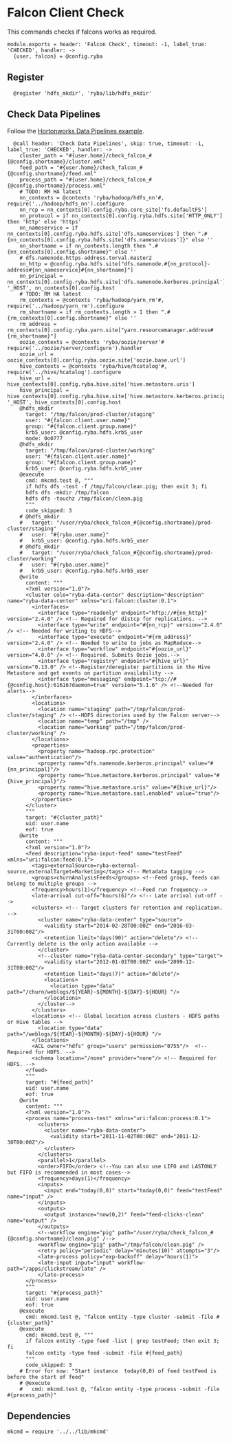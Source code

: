 
# Falcon Client Check

This commands checks if falcons works as required.

    module.exports = header: 'Falcon Check', timeout: -1, label_true: 'CHECKED', handler: ->
      {user, falcon} = @config.ryba

## Register

      @register 'hdfs_mkdir', 'ryba/lib/hdfs_mkdir'

## Check Data Pipelines

Follow the [Hortonworks Data Pipelines example][dpe].

      @call header: 'Check Data Pipelines', skip: true, timeout: -1, label_true: 'CHECKED', handler: ->
        cluster_path = "#{user.home}/check_falcon_#{@config.shortname}/cluster.xml"
        feed_path = "#{user.home}/check_falcon_#{@config.shortname}/feed.xml"
        process_path = "#{user.home}/check_falcon_#{@config.shortname}/process.xml"
        # TODO: RM HA latest
        nn_contexts = @contexts 'ryba/hadoop/hdfs_nn'#, require('../hadoop/hdfs_nn').configure
        nn_rcp = nn_contexts[0].config.ryba.core_site['fs.defaultFS']
        nn_protocol = if nn_contexts[0].config.ryba.hdfs.site['HTTP_ONLY'] then 'http' else 'https'
        nn_nameservice = if nn_contexts[0].config.ryba.hdfs.site['dfs.nameservices'] then ".#{nn_contexts[0].config.ryba.hdfs.site['dfs.nameservices']}" else ''
        nn_shortname = if nn_contexts.length then ".#{nn_contexts[0].config.shortname}" else ''
        # dfs.namenode.https-address.torval.master2
        nn_http = @config.ryba.hdfs.site["dfs.namenode.#{nn_protocol}-address#{nn_nameservice}#{nn_shortname}"] 
        nn_principal = nn_contexts[0].config.ryba.hdfs.site['dfs.namenode.kerberos.principal'].replace '_HOST', nn_contexts[0].config.host
        # TODO: RM HA latest
        rm_contexts = @contexts 'ryba/hadoop/yarn_rm'#, require('../hadoop/yarn_rm').configure
        rm_shortname = if rm_contexts.length > 1 then ".#{rm_contexts[0].config.shortname}" else ''
        rm_address = rm_contexts[0].config.ryba.yarn.site["yarn.resourcemanager.address#{rm_shortname}"]
        oozie_contexts = @contexts 'ryba/oozie/server'# require('../oozie/server/configure').handler
        oozie_url = oozie_contexts[0].config.ryba.oozie.site['oozie.base.url']
        hive_contexts = @contexts 'ryba/hive/hcatalog'#, require('../hive/hcatalog').configure
        hive_url = hive_contexts[0].config.ryba.hive.site['hive.metastore.uris']
        hive_principal = hive_contexts[0].config.ryba.hive.site['hive.metastore.kerberos.principal'].replace '_HOST', hive_contexts[0].config.host
        @hdfs_mkdir
          target: "/tmp/falcon/prod-cluster/staging"
          user: "#{falcon.client.user.name}"
          group: "#{falcon.client.group.name}"
          krb5_user: @config.ryba.hdfs.krb5_user
          mode: 0o0777
        @hdfs_mkdir
          target: "/tmp/falcon/prod-cluster/working"
          user: "#{falcon.client.user.name}"
          group: "#{falcon.client.group.name}"
          krb5_user: @config.ryba.hdfs.krb5_user
        @execute
          cmd: mkcmd.test @, """
          if hdfs dfs -test -f /tmp/falcon/clean.pig; then exit 3; fi
          hdfs dfs -mkdir /tmp/falcon
          hdfs dfs -touchz /tmp/falcon/clean.pig
          """
          code_skipped: 3
        # @hdfs_mkdir
        #   target: "/user/ryba/check_falcon_#{@config.shortname}/prod-cluster/staging"
        #   user: "#{ryba.user.name}"
        #   krb5_user: @config.ryba.hdfs.krb5_user
        # @hdfs_mkdir
        #   target: "/user/ryba/check_falcon_#{@config.shortname}/prod-cluster/working"
        #   user: "#{ryba.user.name}"
        #   krb5_user: @config.ryba.hdfs.krb5_user
        @write
          content: """
          <?xml version="1.0"?>
          <cluster colo="ryba-data-center" description="description" name="ryba-data-center" xmlns="uri:falcon:cluster:0.1">    
            <interfaces>
              <interface type="readonly" endpoint="hftp://#{nn_http}" version="2.4.0" /> <!-- Required for distcp for replications. -->
              <interface type="write" endpoint="#{nn_rcp}" version="2.4.0" /> <!-- Needed for writing to HDFS-->
              <interface type="execute" endpoint="#{rm_address}" version="2.4.0" /> <!-- Needed to write to jobs as MapReduce-->
              <interface type="workflow" endpoint="#{oozie_url}" version="4.0.0" /> <!-- Required. Submits Oozie jobs.-->
              <interface type="registry" endpoint="#{hive_url}" version="0.13.0" /> <!--Register/deregister partitions in the Hive Metastore and get events on partition availability -->
              <interface type="messaging" endpoint="tcp://#{@config.host}:61616?daemon=true" version="5.1.6" /> <!--Needed for alerts-->
            </interfaces>
            <locations>
              <location name="staging" path="/tmp/falcon/prod-cluster/staging" /> <!--HDFS directories used by the Falcon server-->
              <location name="temp" path="/tmp" />
              <location name="working" path="/tmp/falcon/prod-cluster/working" />
            </locations>
            <properties>
              <property name="hadoop.rpc.protection" value="authentication"/>
              <property name="dfs.namenode.kerberos.principal" value="#{nn_principal}"/>
              <property name="hive.metastore.kerberos.principal" value="#{hive_principal}"/>
              <property name="hive.metastore.uris" value="#{hive_url}"/>
              <property name="hive.metastore.sasl.enabled" value="true"/>
            </properties>
          </cluster>
          """
          target: "#{cluster_path}"
          uid: user.name
          eof: true
        @write
          content: """
          <?xml version="1.0"?>
          <feed description="ryba-input-feed" name="testFeed" xmlns="uri:falcon:feed:0.1">
            <tags>externalSource=ryba-external-source,externalTarget=Marketing</tags> <!-- Metadata tagging -->
            <groups>churnAnalysisFeeds</groups> <!--Feed group, feeds can belong to multiple groups -->
            <frequency>hours(1)</frequency> <!--Feed run frequency-->  
            <late-arrival cut-off="hours(6)"/> <!-- Late arrival cut-off -->
            <clusters> <!-- Target clusters for retention and replication. -->
              <cluster name="ryba-data-center" type="source">
                <validity start="2014-02-28T00:00Z" end="2016-03-31T00:00Z"/>
                <retention limit="days(90)" action="delete"/> <!--Currently delete is the only action available -->
              </cluster>
              <!--cluster name="ryba-data-center-secondary" type="target">
                <validity start="2012-01-01T00:00Z" end="2099-12-31T00:00Z"/>
                <retention limit="days(7)" action="delete"/>
                <locations>
                  <location type="data" path="/churn/weblogs/${YEAR}-${MONTH}-${DAY}-${HOUR} "/>
                </locations>
              </cluster-->
            </clusters>
            <locations> <!-- Global location across clusters - HDFS paths or Hive tables -->
              <location type="data" path="/weblogs/${YEAR}-${MONTH}-${DAY}-${HOUR} "/>
            </locations>
            <ACL owner="hdfs" group="users" permission="0755"/>  <!-- Required for HDFS. -->
            <schema location="/none" provider="none"/> <!-- Required for HDFS. -->
          </feed>
          """
          target: "#{feed_path}"
          uid: user.name
          eof: true
        @write
          content: """
          <?xml version="1.0"?>
          <process name="process-test" xmlns="uri:falcon:process:0.1">
              <clusters>
                <cluster name="ryba-data-center">
                  <validity start="2011-11-02T00:00Z" end="2011-12-30T00:00Z"/>
                </cluster>
              </clusters>
              <parallel>1</parallel>
              <order>FIFO</order> <!--You can also use LIFO and LASTONLY but FIFO is recommended in most cases--> 
              <frequency>days(1)</frequency> 
              <inputs>
                <input end="today(0,0)" start="today(0,0)" feed="testFeed" name="input" />
              </inputs>
              <outputs>
                <output instance="now(0,2)" feed="feed-clicks-clean" name="output" />
              </outputs>
              <!--workflow engine="pig" path="/user/ryba/check_falcon_#{@config.shortname}/clean.pig" /-->
              <workflow engine="pig" path="/tmp/falcon/clean.pig" />
              <retry policy="periodic" delay="minutes(10)" attempts="3"/>
              <late-process policy="exp-backoff" delay="hours(1)">
              <late-input input="input" workflow-path="/apps/clickstream/late" />
              </late-process>
          </process>
          """
          target: "#{process_path}"
          uid: user.name
          eof: true
        @execute
          cmd: mkcmd.test @, "falcon entity -type cluster -submit -file #{cluster_path}"
        @execute
          cmd: mkcmd.test @, """
          if falcon entity -type feed -list | grep testFeed; then exit 3; fi
          falcon entity -type feed -submit -file #{feed_path}
          """
          code_skipped: 3
        # Error for now: "Start instance  today(0,0) of feed testFeed is before the start of feed"
        # @execute
        #   cmd: mkcmd.test @, "falcon entity -type process -submit -file #{process_path}"

## Dependencies

    mkcmd = require '../../lib/mkcmd'

[dpe]: http://docs.hortonworks.com/HDPDocuments/HDP2/HDP-2.1.3/bk_falcon/content/ch_falcon_data_pipelines.html
